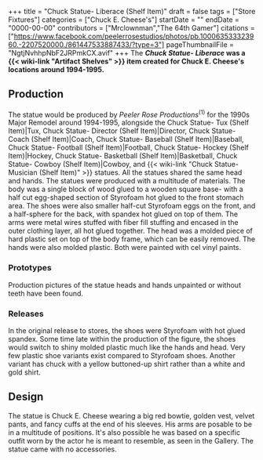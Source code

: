+++
title = "Chuck Statue- Liberace (Shelf Item)"
draft = false
tags = ["Store Fixtures"]
categories = ["Chuck E. Cheese's"]
startDate = ""
endDate = "0000-00-00"
contributors = ["Mrclownman","The 64th Gamer"]
citations = ["https://www.facebook.com/peelerrosestudios/photos/pb.100063533323960.-2207520000./861447533887433/?type=3"]
pageThumbnailFile = "NgtjNvhhpNbF2JRPmkCX.avif"
+++
The ***Chuck Statue- Liberace* was a {{< wiki-link "Artifact Shelves" >}} item created for Chuck E. Cheese's locations around 1994-1995.**

## Production

The statue would be produced by *Peeler Rose Productions*<sup>(1)</sup> for the 1990s Major Remodel around 1994-1995, alongside the Chuck Statue- Tux (Shelf Item)|Tux, Chuck Statue- Director (Shelf Item)|Director, Chuck Statue- Coach (Shelf Item)|Coach, Chuck Statue- Baseball (Shelf Item)|Baseball, Chuck Statue- Football (Shelf Item)|Football, Chuck Statue- Hockey (Shelf Item)|Hockey, Chuck Statue- Basketball (Shelf Item)|Basketball, Chuck Statue- Cowboy (Shelf Item)|Cowboy, and {{< wiki-link "Chuck Statue- Musician (Shelf Item)" >}} statues. All the statues shared the same head and hands.
The statues were produced with a multitude of materials. The body was a single block of wood glued to a wooden square base- with a half cut egg-shaped section of Styrofoam hot glued to the front stomach area.
The shoes were also smaller half-cut Styrofoam eggs on the front, and a half-sphere for the back, with spandex hot glued on top of them. The arms were metal wires stuffed with fiber fill stuffing and encased in the outer clothing layer, all hot glued together.
The head was a molded piece of hard plastic set on top of the body frame, which can be easily removed. The hands were also molded plastic. Both were painted with cel vinyl paints.

### Prototypes

Production pictures of the statue heads and hands unpainted or without teeth have been found.

### Releases

In the original release to stores, the shoes were Styrofoam with hot glued spandex. Some time late within the production of the figure, the shoes would switch to shiny molded plastic much like the hands and head. Very few plastic shoe variants exist compared to Styrofoam shoes.
Another variant has chuck with a yellow buttoned-up shirt rather than a white and gold shirt.

## Design

The statue is Chuck E. Cheese wearing a big red bowtie, golden vest, velvet pants, and fancy cuffs at the end of his sleeves. His arms are posable to be in a multitude of positions. It's also possible he was based on a specific outfit worn by the actor he is meant to resemble, as seen in the Gallery.
The statue came with no accessories.
